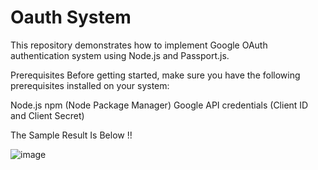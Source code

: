 # Oauth System
This repository demonstrates how to implement Google OAuth authentication system using Node.js and Passport.js.

Prerequisites
Before getting started, make sure you have the following prerequisites installed on your system:

Node.js 
npm (Node Package Manager)
Google API credentials (Client ID and Client Secret)

The Sample Result Is Below !!

![image](https://github.com/Vinayak-Sannaik/Oauth/assets/112576218/170a69b9-8c14-483d-b6a6-23295ee06c1a)


